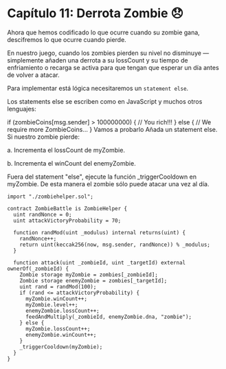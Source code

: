 # Capítulo 11: Derrota Zombie 😞
Ahora que hemos codificado lo que ocurre cuando su zombie gana, descifremos lo que ocurre cuando pierde.

En nuestro juego, cuando los zombies pierden su nivel no disminuye — simplemente añaden una derrota a su lossCount y su tiempo de enfriamiento o recarga se activa para que tengan que esperar un día antes de volver a atacar.

Para implementar está lógica necesitaremos un `statement else`.

Los statements else se escriben como en JavaScript y muchos otros lenguajes:

if (zombieCoins[msg.sender] > 100000000) {
  // You rich!!!
} else {
  // We require more ZombieCoins...
}
Vamos a probarlo
Añada un statement else. Si nuestro zombie pierde:

a. Incrementa el lossCount de myZombie.

b. Incrementa el winCount del enemyZombie.

Fuera del statement "else", ejecute la función _triggerCooldown en myZombie. De esta manera el zombie sólo puede atacar una vez al día.

```
import "./zombiehelper.sol";

contract ZombieBattle is ZombieHelper {
  uint randNonce = 0;
  uint attackVictoryProbability = 70;

  function randMod(uint _modulus) internal returns(uint) {
    randNonce++;
    return uint(keccak256(now, msg.sender, randNonce)) % _modulus;
  }

  function attack(uint _zombieId, uint _targetId) external ownerOf(_zombieId) {
    Zombie storage myZombie = zombies[_zombieId];
    Zombie storage enemyZombie = zombies[_targetId];
    uint rand = randMod(100);
    if (rand <= attackVictoryProbability) {
      myZombie.winCount++;
      myZombie.level++;
      enemyZombie.lossCount++;
      feedAndMultiply(_zombieId, enemyZombie.dna, "zombie");
    } else {
      myZombie.lossCount++;
      enemyZombie.winCount++;
    }
    _triggerCooldown(myZombie);
  }
}


```
